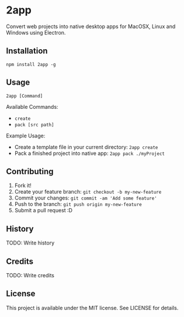 # 2app

Convert web projects into native desktop apps for MacOSX, Linux and Windows using Electron.

## Installation

```
npm install 2app -g
```

## Usage

```
2app [Command]
```

Available Commands:
* `create`
* `pack [src path]`

Example Usage:
* Create a template file in your current directory: `2app create`
* Pack a finished project into native app: `2app pack ./myProject`



## Contributing

1. Fork it!
2. Create your feature branch: `git checkout -b my-new-feature`
3. Commit your changes: `git commit -am 'Add some feature'`
4. Push to the branch: `git push origin my-new-feature`
5. Submit a pull request :D

## History

TODO: Write history

## Credits

TODO: Write credits

## License

This project is available under the MIT license. See LICENSE for details.
